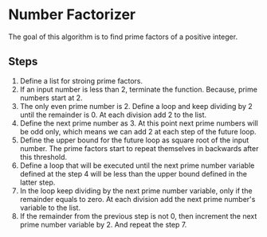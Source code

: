 # Number Factorizer

The goal of this algorithm is to find prime factors of a positive integer.

## Steps

1. Define a list for stroing prime factors.
2. If an input number is less than 2, terminate the function. Because, prime numbers start at 2.
3. The only even prime number is 2. Define a loop and keep dividing by 2 until the remainder is 0. At each division add 2 to the list.
4. Define the next prime number as 3. At this point next prime numbers will be odd only, which means we can add 2 at each step of the future loop.
5. Define the upper bound for the future loop as square root of the input number. The prime factors start to repeat themselves in backwards after this threshold.
6. Define a loop that will be executed until the next prime number variable defined at the step 4 will be less than the upper bound defined in the latter step.
7. In the loop keep dividing by the next prime number variable, only if the remainder equals to zero. At each division add the next prime number's variable to the list.
8. If the remainder from the previous step is not 0, then increment the next prime number variable by 2. And repeat the step 7.
